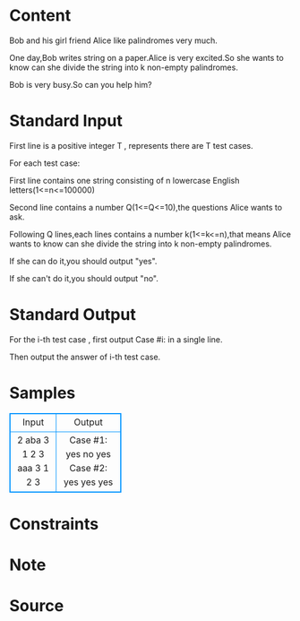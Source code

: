 
# Content

Bob and his girl friend Alice like palindromes very much.

One day,Bob writes string on a paper.Alice is very excited.So she wants to know can she divide the string into k non-empty palindromes. 

Bob is very busy.So can you help him?

# Standard Input

First line is a positive integer T , represents there are T test cases.

For each test case:

First line contains one string consisting of n lowercase English letters(1<=n<=100000)

Second line contains a number Q(1<=Q<=10),the questions Alice wants to ask.

Following Q lines,each lines contains a number k(1<=k<=n),that means Alice wants to know can she divide the string into k non-empty palindromes.

If she can do it,you should output "yes".

If she can't do it,you should output "no".

# Standard Output

For the i-th test case , first output Case #i: in a single line.

Then output the answer of i-th test case.

# Samples

<style>
        table,table tr th, table tr td { border:1px solid #0094ff; }
        table { width: 200px; min-height: 25px; line-height: 25px; text-align: center; border-collapse: collapse;}   
    </style>
<table>
	<tr>
		<td>Input</td>
		<td>Output</td>
	</tr>
<tr><td>2
aba
3
1
2
3
aaa
3
1
2
3</td><td>Case #1:
yes
no
yes
Case #2:
yes
yes
yes</td></tr></table>


# Constraints



# Note



# Source


